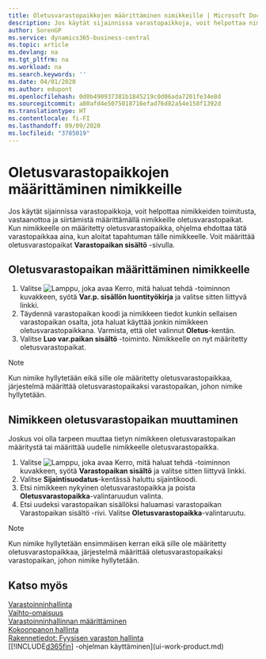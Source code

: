 ```yaml
---
title: Oletusvarastopaikkojen määrittäminen nimikkeille | Microsoft Docs
description: Jos käytät sijainnissa varastopaikkoja, voit helpottaa nimikkeiden toimitusta, vastaanottoa ja siirtämistä määrittämällä nimikkeille oletusvarastopaikat. Kun nimikkeelle on määritetty oletusvarastopaikka, ohjelma ehdottaa tätä varastopaikkaa aina, kun aloitat tapahtuman tälle nimikkeelle.
author: SorenGP
ms.service: dynamics365-business-central
ms.topic: article
ms.devlang: na
ms.tgt_pltfrm: na
ms.workload: na
ms.search.keywords: ''
ms.date: 04/01/2020
ms.author: edupont
ms.openlocfilehash: 0d0b490937381b1845219c0d06ada7201fe34e8d
ms.sourcegitcommit: a80afd4e5075018716efad76d82a54e158f1392d
ms.translationtype: HT
ms.contentlocale: fi-FI
ms.lasthandoff: 09/09/2020
ms.locfileid: "3785019"
---
```

# <a name="assign-default-bins-to-items"></a>Oletusvarastopaikkojen määrittäminen nimikkeille
Jos käytät sijainnissa varastopaikkoja, voit helpottaa nimikkeiden toimitusta, vastaanottoa ja siirtämistä määrittämällä nimikkeille oletusvarastopaikat. Kun nimikkeelle on määritetty oletusvarastopaikka, ohjelma ehdottaa tätä varastopaikkaa aina, kun aloitat tapahtuman tälle nimikkeelle. Voit määrittää oletusvarastopaikat **Varastopaikan sisältö** -sivulla.  

## <a name="to-assign-a-default-bin-to-an-item"></a>Oletusvarastopaikan määrittäminen nimikkeelle
1.  Valitse ![Lamppu, joka avaa Kerro, mitä haluat tehdä -toiminnon](media/ui-search/search_small.png "Kerro, mitä haluat tehdä") kuvakkeen, syötä **Var.p. sisällön luontityökirja** ja valitse sitten liittyvä linkki.  
2.  Täydennä varastopaikan koodi ja nimikkeen tiedot kunkin sellaisen varastopaikan osalta, jota haluat käyttää jonkin nimikkeen oletusvarastopaikkana. Varmista, että olet valinnut **Oletus**-kentän.  
3.  Valitse **Luo var.paikan sisältö** -toiminto. Nimikkeelle on nyt määritetty oletusvarastopaikat.  

> [!NOTE]  
>  Kun nimike hyllytetään eikä sille ole määritetty oletusvarastopaikkaa, järjestelmä määrittää oletusvarastopaikaksi varastopaikan, johon nimike hyllytetään.  

## <a name="to-change-the-default-bin-for-an-item"></a>Nimikkeen oletusvarastopaikan muuttaminen  
Joskus voi olla tarpeen muuttaa tietyn nimikkeen oletusvarastopaikan määritystä tai määrittää uudelle nimikkeelle oletusvarastopaikka.    
1.  Valitse ![Lamppu, joka avaa Kerro, mitä haluat tehdä -toiminnon](media/ui-search/search_small.png "Kerro, mitä haluat tehdä") kuvakkeen, syötä **Varastopaikan sisältö** ja valitse sitten liittyvä linkki.  
2.  Valitse **Sijaintisuodatus**-kentässä haluttu sijaintikoodi.  
3.  Etsi nimikkeen nykyinen oletusvarastopaikka ja poista **Oletusvarastopaikka**-valintaruudun valinta.  
4.  Etsi uudeksi varastopaikan sisällöksi haluamasi varastopaikan Varastopaikan sisältö -rivi. Valitse **Oletusvarastopaikka**-valintaruutu.  

> [!NOTE]  
>  Kun nimike hyllytetään ensimmäisen kerran eikä sille ole määritetty oletusvarastopaikkaa, järjestelmä määrittää oletusvarastopaikaksi varastopaikan, johon nimike hyllytetään.  

## <a name="see-also"></a>Katso myös  
[Varastoinninhallinta](warehouse-manage-warehouse.md)  
[Vaihto-omaisuus](inventory-manage-inventory.md)  
[Varastoinninhallinnan määrittäminen](warehouse-setup-warehouse.md)     
[Kokoonpanon hallinta](assembly-assemble-items.md)    
[Rakennetiedot: Fyysisen varaston hallinta](design-details-warehouse-management.md)  
[[!INCLUDE[d365fin](includes/d365fin_md.md)] -ohjelman käyttäminen](ui-work-product.md)
